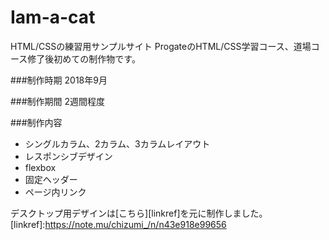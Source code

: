# Iam-a-cat
HTML/CSSの練習用サンプルサイト
ProgateのHTML/CSS学習コース、道場コース修了後初めての制作物です。

###制作時期
2018年9月

###制作期間
2週間程度

###制作内容
<ul>
  <li>シングルカラム、2カラム、3カラムレイアウト</li>
  <li>レスポンシブデザイン</li>
  <li>flexbox</li>
  <li>固定ヘッダー</li>
  <li>ページ内リンク</li>
</ul>

デスクトップ用デザインは[こちら][linkref]を元に制作しました。
[linkref]:https://note.mu/chizumi_/n/n43e918e99656
